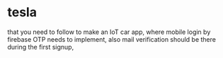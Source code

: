 # tesla
that you need to follow to make an IoT car app,
 where mobile login by firebase OTP needs to implement, 
 also mail verification should be there during the first signup, 
